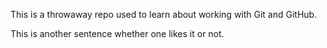 This is a throwaway repo used to learn about working with Git and GitHub.



This is another sentence whether one likes it or not.
